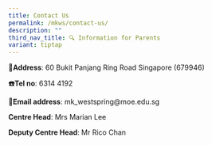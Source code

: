 ```yaml
---
title: Contact Us
permalink: /mkws/contact-us/
description: ""
third_nav_title: 🔍 Information for Parents
variant: tiptap
---
```

<p><strong>🏫Address</strong>: 60 Bukit Panjang Ring Road Singapore (679946)</p>
<p><strong>☎️Tel no</strong>: 6314 4192</p>
<p><strong>📧Email address</strong>: mk_westspring@moe.edu.sg</p>
<p></p>
<p><strong>Centre Head</strong>: Mrs Marian Lee</p>
<p><strong>Deputy Centre Head</strong>: Mr Rico Chan</p>